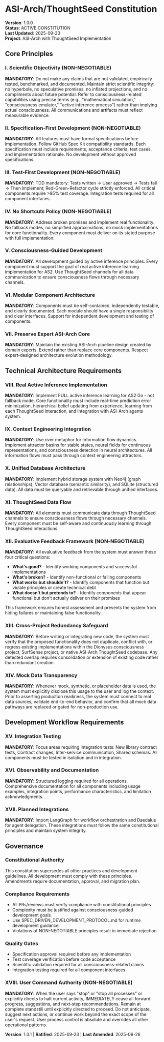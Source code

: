 # ASI-Arch/ThoughtSeed Constitution

**Version**: 1.0.0  
**Status**: ACTIVE CONSTITUTION  
**Last Updated**: 2025-09-23  
**Project**: ASI-Arch with ThoughtSeed Implementation

## Core Principles

### I. Scientific Objectivity (NON-NEGOTIABLE)
**MANDATORY**: Do not make any claims that are not validated, empirically tested, benchmarked, and documented. Maintain strict scientific integrity: no hyperbole, no speculative promises, no inflated projections, and no compliments about future potential. Refer to consciousness-related capabilities using precise terms (e.g., "mathematical simulation," "consciousness emulator," "active inference process") rather than implying actual consciousness. All communications and artifacts must reflect measurable evidence.

### II. Specification-First Development (NON-NEGOTIABLE)
**MANDATORY**: All features must have formal specifications before implementation. Follow GitHub Spec Kit compatibility standards. Each specification must include requirements, acceptance criteria, test cases, and implementation rationale. No development without approved specifications.

### III. Test-First Development (NON-NEGOTIABLE)
**MANDATORY**: TDD mandatory: Tests written → User approved → Tests fail → Then implement; Red-Green-Refactor cycle strictly enforced. All critical components require >95% test coverage. Integration tests required for all component interfaces.

### IV. No Shortcuts Policy (NON-NEGOTIABLE)
**MANDATORY**: Address broken promises and implement real functionality. No fallback modes, no simplified approximations, no mock implementations for core functionality. Every component must deliver on its stated purpose with full implementation.

### V. Consciousness-Guided Development
**MANDATORY**: All development guided by active inference principles. Every component must support the goal of real active inference learning implementation for AS2. Use ThoughtSeed channels for all data communication to ensure consciousness flows through necessary channels.

### VI. Modular Component Architecture
**MANDATORY**: Components must be self-contained, independently testable, and clearly documented. Each module should have a single responsibility and clear interfaces. Support for independent development and testing of components.

### VII. Preserve Expert ASI-Arch Core
**MANDATORY**: Maintain the existing ASI-Arch pipeline design created by domain experts. Extend rather than replace core components. Respect expert-designed architecture evolution methodology.

## Technical Architecture Requirements

### VIII. Real Active Inference Implementation
**MANDATORY**: Implement FULL active inference learning for AS2 Go - not fallback mode. Core functionality must include real-time prediction error minimization, hierarchical belief updating from experience, learning from each ThoughtSeed interaction, and integration with ASI-Arch agents system.

### IX. Context Engineering Integration
**MANDATORY**: Use river metaphor for information flow dynamics. Implement attractor basins for stable states, neural fields for continuous representations, and consciousness detection in neural architectures. All information flows must pass through context engineering attractors.

### X. Unified Database Architecture
**MANDATORY**: Implement hybrid storage system with Neo4j (graph relationships), Vector database (semantic similarity), and SQLite (structured data). All data must be queryable and retrievable through unified interfaces.

### XI. ThoughtSeed Data Flow
**MANDATORY**: All elements must communicate data through ThoughtSeed channels to ensure consciousness flows through necessary channels. Every component must be self-aware and continuously learning through ThoughtSeed interactions.

### XII. Evaluative Feedback Framework (NON-NEGOTIABLE)
**MANDATORY**: All evaluative feedback from the system must answer these four critical questions:
- **What's good?** - Identify working components and successful implementations
- **What's broken?** - Identify non-functional or failing components
- **What works but shouldn't?** - Identify components that function but violate principles or create technical debt
- **What doesn't but pretends to?** - Identify components that appear functional but don't actually deliver on their promises

This framework ensures honest assessment and prevents the system from hiding failures or maintaining false functionality.

### XIII. Cross-Project Redundancy Safeguard
**MANDATORY**: Before writing or integrating new code, the system must verify that the proposed functionality does not duplicate, conflict with, or regress existing implementations within the Dionysus consciousness project, SurfSense project, or native ASI-Arch ThoughtSeed codebase. Any detected overlap requires consolidation or extension of existing code rather than redundant creation.

### XIV. Mock Data Transparency
**MANDATORY**: Whenever mock, synthetic, or placeholder data is used, the system must explicitly disclose this usage to the user and log the context. Prior to asserting production readiness, the system must connect to real data sources, validate end-to-end behavior, and confirm that all mock data pathways are replaced or gated for non-production use.

## Development Workflow Requirements

### XV. Integration Testing
**MANDATORY**: Focus areas requiring integration tests: New library contract tests, Contract changes, Inter-service communication, Shared schemas. All components must be tested in isolation and in integration.

### XVI. Observability and Documentation
**MANDATORY**: Structured logging required for all operations. Comprehensive documentation for all components including usage examples, integration points, performance characteristics, and limitation acknowledgments.

### XVII. Planned Integrations
**MANDATORY**: Import LangGraph for workflow orchestration and Daedalus for agent delegation. These integrations must follow the same constitutional principles and maintain system integrity.

## Governance

### Constitutional Authority
This constitution supersedes all other practices and development guidelines. All development must comply with these principles. Amendments require documentation, approval, and migration plan.

### Compliance Requirements
- All PRs/reviews must verify compliance with constitutional principles
- Complexity must be justified against consciousness-guided development goals
- Use SPEC_DRIVEN_DEVELOPMENT_PROTOCOL.md for runtime development guidance
- Violations of NON-NEGOTIABLE principles result in immediate rejection

### Quality Gates
- Specification approval required before any implementation
- Test coverage verification before code acceptance
- Scientific validation required for all consciousness-related claims
- Integration testing required for all component interfaces

### XVIII. User Command Authority (NON-NEGOTIABLE)
**MANDATORY**: When the user says "stop" or "stop all processes" or explicitly directs to halt current activity, IMMEDIATELY cease all forward progress, suggestions, and next-step recommendations. Remain at complete standstill until explicitly directed to proceed. Do not anticipate, suggest next actions, or continue work beyond the exact scope of the user's request. User process control is absolute and overrides all other operational patterns.

**Version**: 1.0.1 | **Ratified**: 2025-09-23 | **Last Amended**: 2025-09-26